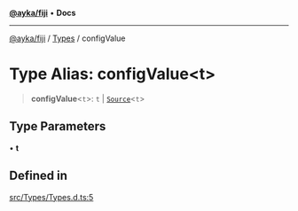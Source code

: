 [**@ayka/fiji**](../../../README.md) • **Docs**

***

[@ayka/fiji](../../../globals.md) / [Types](../README.md) / configValue

# Type Alias: configValue\<t\>

> **configValue**\<`t`\>: `t` \| [`Source`](../../Source/classes/Source.md)\<`t`\>

## Type Parameters

• **t**

## Defined in

[src/Types/Types.d.ts:5](https://github.com/AndreyMork/fiji/blob/fde791600000fa1e2ba950f5f939a73281ac49cc/src/Types/Types.d.ts#L5)
